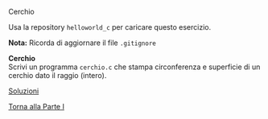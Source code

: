 Cerchio



Usa la repository `helloworld_c` per caricare questo esercizio.

**Nota:** Ricorda di aggiornare il file `.gitignore`

**Cerchio**<br>
Scrivi un programma `cerchio.c` che stampa circonferenza e superficie di un cerchio
dato il raggio (intero).

<a href="https://github.com/FabioZTessitore/laboratorio/tree/master/esercizi/part-i/intro-C">Soluzioni</a>

<a href="/activities/1">Torna alla Parte I</a>
